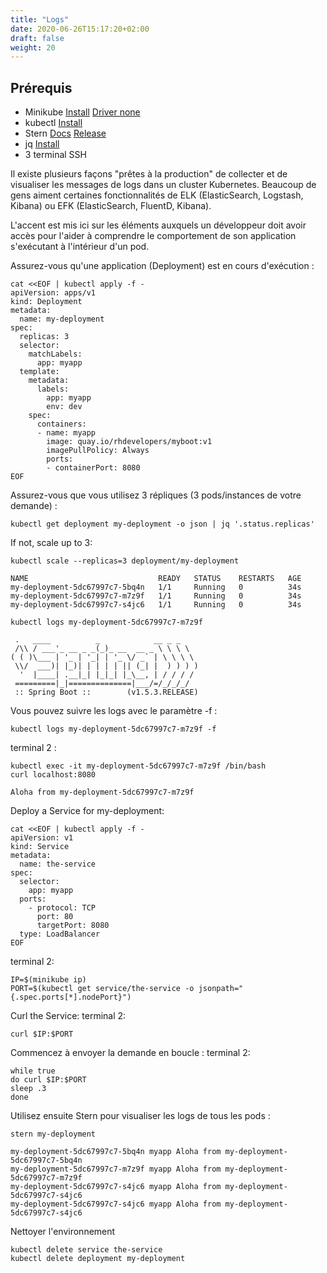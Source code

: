 ```yaml
---
title: "Logs"
date: 2020-06-26T15:17:20+02:00
draft: false
weight: 20
---
```


## Prérequis

- Minikube [Install](https://kubernetes.io/fr/docs/tasks/tools/install-minikube/#installez-minikube-par-t%C3%A9l%C3%A9chargement-direct)  [Driver none](https://kubernetes.io/docs/setup/learning-environment/minikube/#specifying-the-vm-driver)
- kubectl [Install](https://kubernetes.io/fr/docs/tasks/tools/install-kubectl/)
- Stern [Docs](https://kubernetes.io/blog/2016/10/tail-kubernetes-with-stern/) [Release](https://github.com/stern/stern/releases)
- jq [Install](https://stedolan.github.io/jq/download/)
- 3 terminal SSH


Il existe plusieurs façons "prêtes à la production" de collecter et de visualiser les messages de logs dans un cluster Kubernetes. Beaucoup de gens aiment certaines fonctionnalités de ELK (ElasticSearch, Logstash, Kibana) ou EFK (ElasticSearch, FluentD, Kibana).

L'accent est mis ici sur les éléments auxquels un développeur doit avoir accès pour l'aider à comprendre le comportement de son application s'exécutant à l'intérieur d'un pod.

Assurez-vous qu'une application (Deployment) est en cours d'exécution :

```
cat <<EOF | kubectl apply -f -
apiVersion: apps/v1
kind: Deployment
metadata:
  name: my-deployment
spec:
  replicas: 3
  selector:
    matchLabels:
      app: myapp
  template:
    metadata:
      labels:
        app: myapp
        env: dev
    spec:
      containers:
      - name: myapp
        image: quay.io/rhdevelopers/myboot:v1
        imagePullPolicy: Always
        ports:
        - containerPort: 8080
EOF
```

Assurez-vous que vous utilisez 3 répliques (3 pods/instances de votre demande) :

```
kubectl get deployment my-deployment -o json | jq '.status.replicas'
```

If not, scale up to 3:

```
kubectl scale --replicas=3 deployment/my-deployment
```

```
NAME                             READY   STATUS    RESTARTS   AGE
my-deployment-5dc67997c7-5bq4n   1/1     Running   0          34s
my-deployment-5dc67997c7-m7z9f   1/1     Running   0          34s
my-deployment-5dc67997c7-s4jc6   1/1     Running   0          34s
```

```
kubectl logs my-deployment-5dc67997c7-m7z9f
```
```
 .   ____          _            __ _ _
 /\\ / ___'_ __ _ _(_)_ __  __ _ \ \ \ \
( ( )\___ | '_ | '_| | '_ \/ _` | \ \ \ \
 \\/  ___)| |_)| | | | | || (_| |  ) ) ) )
  '  |____| .__|_| |_|_| |_\__, | / / / /
 =========|_|==============|___/=/_/_/_/
 :: Spring Boot ::        (v1.5.3.RELEASE)
```

Vous pouvez suivre les logs avec le paramètre -f :

```
kubectl logs my-deployment-5dc67997c7-m7z9f -f
```

terminal 2 :

```
kubectl exec -it my-deployment-5dc67997c7-m7z9f /bin/bash
curl localhost:8080
```

```
Aloha from my-deployment-5dc67997c7-m7z9f
```

Deploy a Service for my-deployment:

```
cat <<EOF | kubectl apply -f -
apiVersion: v1
kind: Service
metadata:
  name: the-service
spec:
  selector:
    app: myapp
  ports:
    - protocol: TCP
      port: 80
      targetPort: 8080
  type: LoadBalancer
EOF
```

terminal 2:

```
IP=$(minikube ip)
PORT=$(kubectl get service/the-service -o jsonpath="{.spec.ports[*].nodePort}")
```

Curl the Service: terminal 2:

```
curl $IP:$PORT
```

Commencez à envoyer la demande en boucle : terminal 2:

```
while true
do curl $IP:$PORT
sleep .3
done
```

Utilisez ensuite Stern pour visualiser les logs de tous les pods :

```
stern my-deployment
```

```
my-deployment-5dc67997c7-5bq4n myapp Aloha from my-deployment-5dc67997c7-5bq4n
my-deployment-5dc67997c7-m7z9f myapp Aloha from my-deployment-5dc67997c7-m7z9f
my-deployment-5dc67997c7-s4jc6 myapp Aloha from my-deployment-5dc67997c7-s4jc6
my-deployment-5dc67997c7-s4jc6 myapp Aloha from my-deployment-5dc67997c7-s4jc6
```

Nettoyer l'environnement 

```
kubectl delete service the-service
kubectl delete deployment my-deployment
```